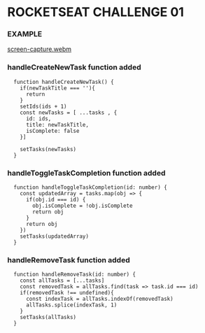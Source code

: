 # ROCKETSEAT CHALLENGE 01

### EXAMPLE
[screen-capture.webm](https://user-images.githubusercontent.com/58013759/183319457-6133754d-f895-4aa6-9c1e-9d568930ef38.webm)

### handleCreateNewTask function added
```
  function handleCreateNewTask() {
    if(newTaskTitle === ''){
      return
    }
    setIds(ids + 1)
    const newTasks = [ ...tasks , {
      id: ids,
      title: newTaskTitle,
      isComplete: false
    }]

    setTasks(newTasks)
  }
```

### handleToggleTaskCompletion function added
```
  function handleToggleTaskCompletion(id: number) {
    const updatedArray = tasks.map(obj => {
      if(obj.id === id) {
        obj.isComplete = !obj.isComplete
        return obj
      }
      return obj
    })
    setTasks(updatedArray)
  }
```

### handleRemoveTask function added
```
  function handleRemoveTask(id: number) {
    const allTasks = [...tasks]
    const removedTask = allTasks.find(task => task.id === id)
    if(removedTask !== undefined){
      const indexTask = allTasks.indexOf(removedTask)
      allTasks.splice(indexTask, 1)
    }
    setTasks(allTasks)
  }
```
